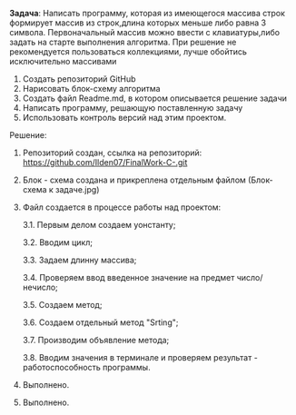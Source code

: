 **Задача**: Написать программу, которая из имеющегося массива строк формирует массив из строк,длина которых меньше либо равна 3 символа. Первоначальный массив можно ввести с клавиатуры,либо задать на старте выполнения алгоритма. При решение не рекомендуется пользоваться коллекциями, лучше обойтись исключительно массивами

1. Создать репозиторий GitHub
2. Нарисовать блок-схему алгоритма
3. Создать файл Readme.md, в котором описывается решение задачи
4. Написать программу, решающую поставленную задачу
5. Использовать контроль версий над этим проектом.



Решение: 
1. Репозиторий создан, ссылка на репозиторий: https://github.com/Ilden07/FinalWork-C-.git
2. Блок - схема создана и прикреплена отдельным файлом (Блок-схема к задаче.jpg)
3. Файл создается в процессе работы над проектом:

    3.1.  Первым делом создаем уонстанту;
 
    3.2. Вводим цикл;
 
 
   3.3. Задаем длинну массива;

    3.4. Проверяем ввод введенное значение на предмет число/нечисло;

    3.5. Создаем метод;

    3.6. Создаем отдельный метод "Srting";

    3.7. Производим объявление метода;

    3.8. Вводим значения в терминале и проверяем результат - работоспособность программы.

4. Выполнено.

5. Выполнено.